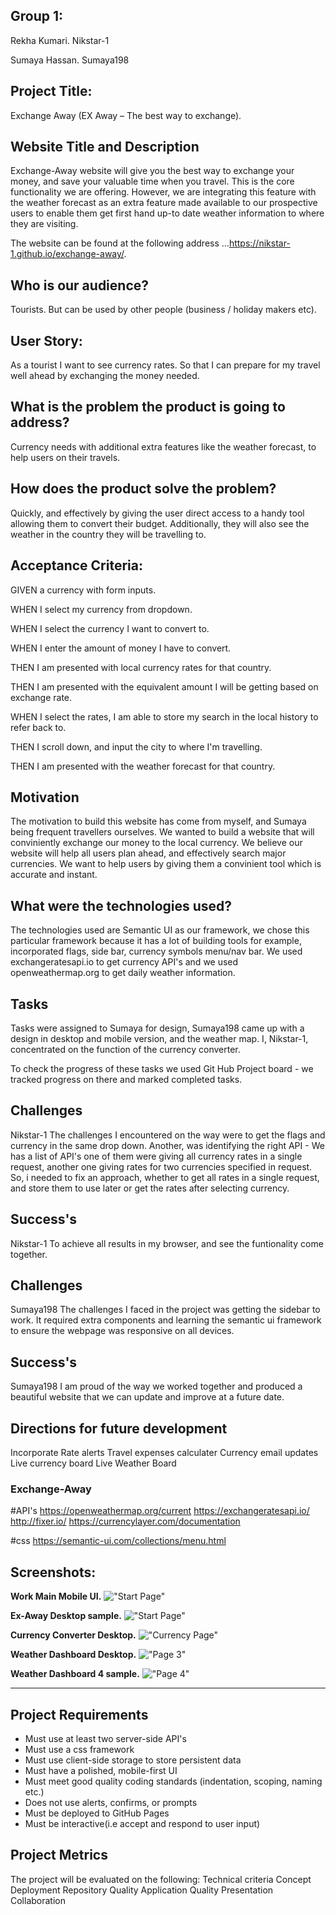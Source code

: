 
## Group 1:
Rekha Kumari. Nikstar-1

Sumaya Hassan. Sumaya198

## Project Title: 
Exchange Away (EX Away – The best way to exchange).

## Website Title and Description
Exchange-Away website will give you the best way to exchange your money, and save your valuable time when you travel. This is the core functionality we are offering. However, we are integrating this feature with the weather forecast as an extra feature made available to our prospective users to enable them get first hand up-to date weather information to where they are visiting.

The website can be found at the following address ...https://nikstar-1.github.io/exchange-away/.
## Who is our audience? 

Tourists. But can be used by other people (business / holiday makers etc).
## User Story: 

As a tourist 
I want to see currency rates.
So that I can prepare for my travel well ahead by exchanging the money needed.

## What is the problem the product is going to address? 
Currency needs with additional extra features like the weather forecast, to help users on their travels.

## How does the product solve the problem?
Quickly, and effectively by giving the user direct access to a handy tool allowing them to convert their budget. Additionally, they will also see the weather in the country they will be travelling to.  

## Acceptance Criteria:
GIVEN a currency with form inputs.

WHEN I select my currency from dropdown.

WHEN I select the currency I want to convert to.

WHEN I enter the amount of money I have to convert.

THEN I am presented with local currency rates for that country.

THEN I am presented with the equivalent amount I will be getting based on exchange rate.

WHEN I select the rates, I am able to store my search in the local history to refer back to.

THEN I scroll down, and input the city to where I'm travelling.

THEN I am presented with the weather forecast for that country. 

## Motivation
The motivation to build this website has come from myself, and Sumaya being frequent travellers ourselves. We wanted to build a website that will conviniently exchange our money to the local currency. We believe our website will help all users plan ahead, and effectively search major currencies. We want to help users by giving them a convinient tool which is accurate and instant. 

## What were the technologies used?
The technologies used are Semantic UI as our framework, we chose this particular framework because it has a lot of building tools for example, incorporated flags, side bar, currency symbols menu/nav bar. 
We used exchangeratesapi.io to get currency API's and we used openweathermap.org to get daily weather information.

## Tasks 
Tasks were assigned to Sumaya for design, Sumaya198 came up with a design in desktop and mobile version, and the weather map.
I, Nikstar-1, concentrated on the function of the currency converter. 

To check the progress of these tasks we used Git Hub Project board - we tracked progress on there and marked completed tasks. 

## Challenges 
Nikstar-1
The challenges I encountered on the way were to get the flags and currency in the same drop down. Another, was identifying the right API - We has a list of API's one of them were giving all currency rates in a single request, another one giving rates for two currencies specified in request. So, i needed to fix an approach, whether to get all rates in a single request, and store them to use later or get the rates after selecting currency.
## Success's
Nikstar-1
To achieve all results in my browser, and see the funtionality come together.

## Challenges 
Sumaya198 
The challenges I faced in the project was getting the sidebar to work. It required extra components and learning the semantic ui framework to ensure the webpage was responsive on all devices. 

## Success's
Sumaya198
I am proud of the way we worked together and produced a beautiful website that we can update and improve at a future date.

## Directions for future development
Incorporate Rate alerts
Travel expenses calculater
Currency email updates
Live currency board
Live Weather Board


### Exchange-Away

#API's
https://openweathermap.org/current
https://exchangeratesapi.io/
http://fixer.io/
https://currencylayer.com/documentation


#css
https://semantic-ui.com/collections/menu.html



## Screenshots:

**Work Main Mobile UI.**
!["Start Page"](MasterMobileFirst.png "Mobile First UI.")

**Ex-Away Desktop sample.**
!["Start Page"](Desktop-ExchangeAway.png "X-Away.")

**Currency Converter Desktop.**
!["Currency Page"](Desktop-CurrencyConverter.png "Currency Converter.")

**Weather Dashboard Desktop.**
!["Page 3"](Desktop-WeatherDashboard.png "Weather Dashboard.")

**Weather Dashboard 4 sample.**
!["Page 4"](Desktop-Weather4.png "Weather 4.")





----------------------------------------------------------------------------------------------------------------------------------------------------------------------------

## Project Requirements
- Must use at least two server-side API's
- Must use a css framework
- Must use client-side storage to store persistent data
- Must have a polished, mobile-first UI
- Must meet good quality coding standards (indentation, scoping, naming etc.)
- Does not use alerts, confirms, or prompts
- Must be deployed to GitHub Pages
- Must be interactive(i.e accept and respond to user input)

## Project Metrics 
The project will be evaluated on the following:
Technical criteria 
Concept
Deployment
Repository Quality
Application Quality
Presentation
Collaboration

